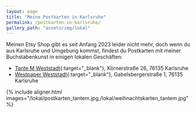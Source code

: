 ```yaml
---
layout: page
title: "Meine Postkarten in Karlsruhe"
permalink: /postkarten-in-karlsruhe/
gallery_path: "assets/img/lokal"
---
```


Meinen Etsy Shop gibt es seit Anfang 2023 leider nicht mehr, doch wenn du aus
Karlsruhe und Umgebung kommst, findest du Postkarten mit meiner Buchstabenkunst
in einigen lokalen Geschäften:

* [Tante M Weststadt](https://tante-m-karlsruhe.de/){:target="\_blank"},
Körnerstraße 26, 76135 Karlsruhe
* [Westpaper Weststadt](https://westpaper-karlsruhe.de/){:target="\_blank"},
Gabelsbergerstraße 1, 76135 Karlsruhe

{% include aligner.html images="/lokal/postkarten_tantem.jpg,/lokal/weihnachtskarten_tantem.jpg" %}
